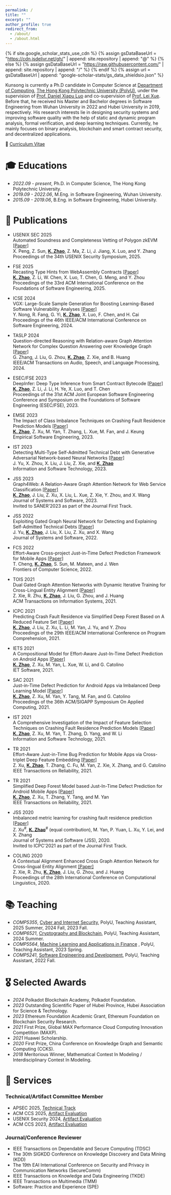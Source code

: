 ```yaml
---
permalink: /
title: ""
excerpt: ""
author_profile: true
redirect_from: 
  - /about/
  - /about.html
---
```


{% if site.google_scholar_stats_use_cdn %}
{% assign gsDataBaseUrl = "https://cdn.jsdelivr.net/gh/" | append: site.repository | append: "@" %}
{% else %}
{% assign gsDataBaseUrl = "https://raw.githubusercontent.com/" | append: site.repository | append: "/" %}
{% endif %}
{% assign url = gsDataBaseUrl | append: "google-scholar-stats/gs_data_shieldsio.json" %}

<span class='anchor' id='about-me'></span>

Kunsong is currently a Ph.D candidate in Computer Science at <a href="https://www.polyu.edu.hk/comp/" target="_blank">Department of Computing</a>, <a href="https://www.polyu.edu.hk/" target="_blank">The Hong Kong Polytechnic University (PolyU)</a>, under the supervision of <a href="https://www4.comp.polyu.edu.hk/~csxluo/" target="_blank">Prof. Daniel Xiapu Luo</a> and co-supervision of <a href="https://cslxue.github.io/" target="_blank">Prof. Lei Xue</a>. Before that, he received his Master and Bachelor degrees in Software Engineering from Wuhan University in 2022 and Hubei University in 2019, respectively. His research interests lie in designing security systems and improving software quality with the help of static and dynamic program analysis, formal verification, and deep learning techniques. Currently, he mainly focuses on binary analysis, blockchain and smart contract security, and decentralized applications.

📜 [Curriculum Vitae](others/Jeffrey_Kunsong_Zhao_CV.pdf)


<!-- # 🔥 News
- *2022.02*: &nbsp;🎉🎉 Lorem ipsum dolor sit amet, consectetur adipiscing elit. Vivamus ornare aliquet ipsum, ac tempus justo dapibus sit amet. 
- *2022.02*: &nbsp;🎉🎉 Lorem ipsum dolor sit amet, consectetur adipiscing elit. Vivamus ornare aliquet ipsum, ac tempus justo dapibus sit amet.  -->

<!-- 📖 -->

#  🎓 Educations
- *2022.09 - present*, Ph.D. in Computer Science, The Hong Kong Polytechnic University.
- *2019.09 - 2022.06*, M.Eng. in Software Engineering, Wuhan University.
- *2015.09 - 2019.06*, B.Eng. in Software Engineering, Hubei University.

# 📝 Publications 

<!-- <div class='paper-box'><div class='paper-box-image'><div><div class="badge">CVPR 2016</div><img src='images/500x300.png' alt="sym" width="100%"></div></div>
<div class='paper-box-text' markdown="1">

[Deep Residual Learning for Image Recognition](https://openaccess.thecvf.com/content_cvpr_2016/papers/He_Deep_Residual_Learning_CVPR_2016_paper.pdf)

**Kaiming He**, Xiangyu Zhang, Shaoqing Ren, Jian Sun -->

<!-- [**Project**](https://scholar.google.com/citations?view_op=view_citation&hl=zh-CN&user=DhtAFkwAAAAJ&citation_for_view=DhtAFkwAAAAJ:ALROH1vI_8AC) <strong><span class='show_paper_citations' data='DhtAFkwAAAAJ:ALROH1vI_8AC'></span></strong>
- Lorem ipsum dolor sit amet, consectetur adipiscing elit. Vivamus ornare aliquet ipsum, ac tempus justo dapibus sit amet. 
</div>
</div> -->

- <p> <div class="badge">USENIX SEC 2025</div> Automated Soundness and Completeness Vetting of Polygon zkEVM <a href="">[Paper]</a> <br> X. Peng, Z. Sun, <strong><u>K. Zhao</u></strong>, Z. Ma, Z. Li, J. Jiang, X. Luo, and Y. Zhang <br> Proceedings of the 34th USENIX Security Symposium, 2025. </p>

- <p> <div class="badge">FSE 2025</div> Recasting Type Hints from WebAssembly Contracts <a href="">[Paper]</a> <br> <strong><u>K. Zhao</u></strong>, Z. Li, W. Chen, X. Luo, T. Chen, G. Meng, and Y. Zhou <br> Proceedings of the 33rd ACM International Conference on the Foundations of Software Engineering, 2025. </p>

- <p> <div class="badge">ICSE 2024</div> VGX: Large-Scale Sample Generation for Boosting Learning-Based Software Vulnerability Analyses <a href="https://dl.acm.org/doi/abs/10.1145/3597503.3639116">[Paper]</a> <br> Y. Nong, R. Fang, G. Yi, <strong><u>K. Zhao</u></strong>, X. Luo, F. Chen, and H. Cai <br> Proceedings of the 46th IEEE/ACM International Conference on Software Engineering, 2024. </p>

- <p> <div class="badge">TASLP 2024</div> Question-directed Reasoning with Relation-aware Graph Attention Network for Complex Question Answering over Knowledge Graph <a href="https://ieeexplore.ieee.org/abstract/document/10472080">[Paper]</a> <br> G. Zhang, J. Liu, G. Zhou, <strong><u>K. Zhao</u></strong>, Z. Xie, and B. Huang <br> IEEE/ACM Transactions on Audio, Speech, and Language Processing, 2024. </p>

- <p> <div class="badge">ESEC/FSE 2023</div> DeepInfer: Deep Type Inference from Smart Contract Bytecode <a href="https://dl.acm.org/doi/abs/10.1145/3611643.3616343">[Paper]</a> <br> <strong><u>K. Zhao</u></strong>, Z. Li, J. Li, H. Ye, X. Luo, and T. Chen <br> Proceedings of the 31st ACM Joint European Software Engineering Conference and Symposium on the Foundations of Software Engineering (ESEC/FSE), 2023. </p>

- <p> <div class="badge">EMSE 2023</div> The Impact of Class Imbalance Techniques on Crashing Fault Residence Prediction Models <a href="https://link.springer.com/article/10.1007/s10664-023-10294-y">[Paper]</a> <br> <strong><u>K. Zhao</u></strong>, Z. Xu, M. Yan, T. Zhang, L. Xue, M. Fan, and J. Keung <br> Empirical Software Engineering, 2023. </p>

- <p> <div class="badge">IST 2023</div> Detecting Multi-Type Self-Admitted Technical Debt with Generative Adversarial Network-based Neural Networks <a href="https://www.sciencedirect.com/science/article/pii/S0950584923000447">[Paper]</a> <br> J. Yu, X. Zhou, X. Liu, J. Liu, Z. Xie, and <strong><u>K. Zhao</u></strong> <br> Information and Software Technology, 2023. </p>

- <p> <div class="badge">JSS 2023</div> Graph4Web: A Relation-Aware Graph Attention Network for Web Service Classification <a href="https://www.sciencedirect.com/science/article/pii/S0164121222000681">[Paper]</a> <br>  <strong><u>K. Zhao</u></strong>, J. Liu, Z. Xu, X. Liu, L. Xue, Z. Xie, Y. Zhou, and X. Wang <br> Journal of Systems and Software, 2023. <br> Invited to SANER'2023 as part of the Journal First Track. </p>

- <p> <div class="badge">JSS 2022</div> Exploiting Gated Graph Neural Network for Detecting and Explaining Self-Admitted Technical Debts <a href="https://www.sciencedirect.com/science/article/pii/S0164121222000036">[Paper]</a> <br> J. Yu, <strong><u>K. Zhao</u></strong>, J. Liu, X. Liu, Z. Xu, and X. Wang <br> Journal of Systems and Software, 2022. </p>

- <p> <div class="badge">FCS 2022</div> Effort-Aware Cross-project Just-in-Time Defect Prediction Framework for Mobile Apps <a href="https://link.springer.com/article/10.1007/s11704-021-1013-5">[Paper]</a> <br> T. Cheng, <strong><u>K. Zhao</u></strong>, S. Sun, M. Mateen, and J. Wen <br> Frontiers of Computer Science, 2022. </p>

- <p> <div class="badge">TOIS 2021</div> Dual Gated Graph Attention Networks with Dynamic Iterative Training for Cross-Lingual Entity Alignment <a href="https://dl.acm.org/doi/full/10.1145/3471165">[Paper]</a> <br> Z. Xie, R. Zhu, <strong><u>K. Zhao</u></strong>, J. Liu, G. Zhou, and J. Huang <br> ACM Transactions on Information Systems, 2021. </p>

- <p> <div class="badge">ICPC 2021</div> Predicting Crash Fault Residence via Simplified Deep Forest Based on A Reduced Feature Set <a href="https://ieeexplore.ieee.org/abstract/document/9463037">[Paper]</a> <br> <strong><u>K. Zhao</u></strong>, J. Liu, Z. Xu, L. Li, M. Yan, J. Yu, and Y. Zhou <br> Proceedings of the 29th IEEE/ACM International Conference on Program Comprehension, 2021. </p>

- <p> <div class="badge">IETS 2021</div> A Compositional Model for Effort-Aware Just-In-Time Defect Prediction on Android Apps <a href="https://ietresearch.onlinelibrary.wiley.com/doi/full/10.1049/sfw2.12040">[Paper]</a> <br> <strong><u>K. Zhao</u></strong>, Z. Xu, M. Yan, L. Xue, W. Li, and G. Catolino <br> IET Software, 2021. </p>

- <p> <div class="badge">SAC 2021</div> Just-in-Time Defect Prediction for Android Apps via Imbalanced Deep Learning Model <a href="https://dl.acm.org/doi/abs/10.1145/3412841.3442019">[Paper]</a> <br> <strong><u>K. Zhao</u></strong>, Z. Xu, M. Yan, Y. Tang, M. Fan, and G. Catolino <br> Proceedings of the 36th ACM/SIGAPP Symposium On Applied Computing, 2021. </p>

- <p> <div class="badge">IST 2021</div> A Comprehensive Investigation of the Impact of Feature Selection Techniques on Crashing Fault Residence Prediction Models <a href="https://www.sciencedirect.com/science/article/pii/S0950584921001154">[Paper]</a> <br> <strong><u>K. Zhao</u></strong>, Z. Xu, M. Yan, T. Zhang, D. Yang, and W. Li <br> Information and Software Technology, 2021. </p>

- <p> <div class="badge">TR 2021</div> Effort-Aware Just-in-Time Bug Prediction for Mobile Apps via Cross-triplet Deep Feature Embedding <a href="https://ieeexplore.ieee.org/abstract/document/9400509">[Paper]</a> <br> Z. Xu, <strong><u>K. Zhao</u></strong>, T. Zhang, C. Fu, M. Yan, Z. Xie, X. Zhang, and G. Catolino <br> IEEE Transactions on Reliability, 2021. </p>

- <p> <div class="badge">TR 2021</div> Simplified Deep Forest Model based Just-In-Time Defect Prediction for Android Mobile Apps <a href="https://ieeexplore.ieee.org/abstract/document/9380555">[Paper]</a> <br> <strong><u>K. Zhao</u></strong>, Z. Xu, T. Zhang, Y. Tang, and M. Yan <br> IEEE Transactions on Reliability, 2021. </p>

- <p> <div class="badge">JSS 2020</div> Imbalanced metric learning for crashing fault residence prediction <a href="https://www.sciencedirect.com/science/article/pii/S0164121220301837">[Paper]</a> <br> Z. Xu<sup>#</sup>, <strong><u>K. Zhao</u></strong><sup>#</sup> (equal contribution), M. Yan, P. Yuan, L. Xu, Y. Lei, and X. Zhang <br> Journal of Systems and Software (JSS), 2020. <br> Invited to ICPC'2021 as part of the Journal First Track. </p>

- <p> <div class="badge">COLING 2020</div> A Contextual Alignment Enhanced Cross Graph Attention Network for Cross-lingual Entity Alignment <a href="https://aclanthology.org/2020.coling-main.520/">[Paper]</a> <br> Z. Xie, R. Zhu, <strong><u>K. Zhao</u></strong>, J. Liu, G. Zhou, and J. Huang <br> Proceedings of the 28th International Conference on Computational Linguistics, 2020. </p>



# 📚 Teaching

- *COMP5355*, [Cyber and Internet Security](https://www.polyu.edu.hk/comp/docdrive/tpg/subject/COMP5355.pdf), PolyU, Teaching Assistant, 2025 Summer, 2024 Fall, 2023 Fall.
- *COMP6521*, [Cryptography and Blockchain](https://www.polyu.edu.hk/comp/docdrive/tpg/subject/COMP6521.pdf), PolyU, Teaching Assistant, 2024 Summer.
- *COMP5564*, [Machine Learning and Applications in Finance](https://www.polyu.edu.hk/comp/docdrive/tpg/subject/COMP5564.pdf) , PolyU, Teaching Assistant, 2023 Spring.
- *COMP5241*, [Software Engineering and Development](https://www.polyu.edu.hk/comp/docdrive/tpg/subject/COMP5241.pdf), PolyU, Teaching Assistant, 2022 Fall.


# 🎖 Selected Awards

- *2024* Polkadot Blockchain Academy, Polkadot Foundation.
- *2023* Outstanding Scientific Paper of Hubei Province, Hubei Association for Science & Technology.
- *2023* Ethereum Foundation Academic Grant, Ethereum Foundation on Blockchain Security Research.
- *2021* First Prize, Global MAX Performance Cloud Computing Innovation Competition (MAXP).
- *2021* Huawei Scholarship.
- *2020* First Prize, China Conference on Knowledge Graph and Semantic Computing (CCKS).
- *2018* Meritorious Winner, Mathematical Contest In Modeling / Interdisciplinary Contest In Modeling.


# 🌴 Services

### Technical/Artifact Committee Member

- APSEC 2025, [Technical Track](https://conf.researchr.org/committee/apsec-2025/apsec-2025-papers-program-committee)
- ACM CCS 2025, [Artifact Evaluation](https://www.sigsac.org/ccs/CCS2025/call-for-artifacts/)
- USENIX Security 2024, [Artifact Evaluation](https://www.usenix.org/conference/usenixsecurity24/call-for-artifacts)
- ACM CCS 2023, [Artifact Evaluation](https://www.sigsac.org/ccs/CCS2023/call-for-artifacts.html)

### Journal/Conference Reviewer
- IEEE Transactions on Dependable and Secure Computing (TDSC)
- The 30th SIGKDD Conference on Knowledge Discovery and Data Mining (KDD)
- The 19th EAI International Conference on Security and Privacy in Communication Networks (SecureComm)
- IEEE Transactions on Knowledge and Data Engineering (TKDE)
- IEEE Transactions on Multimedia (TMM)
- Software: Practice and Experience (SPE)

<!-- # 💬 Invited Talks
- *2021.06*, Lorem ipsum dolor sit amet, consectetur adipiscing elit. Vivamus ornare aliquet ipsum, ac tempus justo dapibus sit amet. 
- *2021.03*, Lorem ipsum dolor sit amet, consectetur adipiscing elit. Vivamus ornare aliquet ipsum, ac tempus justo dapibus sit amet.  \| [\[video\]](https://github.com/) -->


<!-- # 💻 Internships
- *2019.05 - 2020.02*, [Lorem](https://github.com/), China. -->